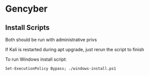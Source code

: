 # Gencyber
## Install Scripts

Both should be run with administrative privs

If Kali is restarted during apt upgrade, just rerun the script to finish

To run Windows install script:

`Set-ExecutionPolicy Bypass; ./windows-install.ps1`